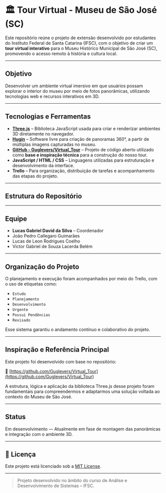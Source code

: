 # 🏛️ Tour Virtual - Museu de São José (SC)

Este repositório reúne o projeto de extensão desenvolvido por estudantes do Instituto Federal de Santa Catarina (IFSC), com o objetivo de criar um **tour virtual interativo** para o Museu Histórico Municipal de São José (SC), promovendo o acesso remoto à história e cultura local.

---

##  Objetivo

Desenvolver um ambiente virtual imersivo em que usuários possam explorar o interior do museu por meio de fotos panorâmicas, utilizando tecnologias web e recursos interativos em 3D.

---

##  Tecnologias e Ferramentas

- **[Three.js](https://threejs.org/)** – Biblioteca JavaScript usada para criar e renderizar ambientes 3D diretamente no navegador.
- **[Hugin](http://hugin.sourceforge.net/)** – Software livre para criação de panoramas 360°, a partir de múltiplas imagens capturadas no museu.
- **[GitHub - Guglevers/Virtual_Tour](https://github.com/Guglevers/Virtual_Tour)** – Projeto de código aberto utilizado como **base e inspiração técnica** para a construção do nosso tour.
- **JavaScript / HTML / CSS** – Linguagens utilizadas para estruturação e desenvolvimento da interface.
- **Trello** – Para organização, distribuição de tarefas e acompanhamento das etapas do projeto.

---

##  Estrutura do Repositório

---

##  Equipe

- **Lucas Gabriel David da Silva** – Coordenador
- João Pedro Callegaro Guimarães
- Lucas de Leon Rodrigues Coelho
- Victor Gabriel de Souza Lacerda Belém

---

##  Organização do Projeto

O planejamento e execução foram acompanhados por meio do Trello, com o uso de etiquetas como:

- `Estudo`
- `Planejamento`
- `Desenvolvimento`
- `Urgente`
- `Possui Pendências`
- `Revisado`

Esse sistema garantiu o andamento contínuo e colaborativo do projeto.

---

##  Inspiração e Referência Principal

Este projeto foi desenvolvido com base no repositório:

🔗 [https://github.com/Guglevers/Virtual_Tour](https://github.com/Guglevers/Virtual_Tour)

A estrutura, lógica e aplicação da biblioteca Three.js desse projeto foram fundamentais para compreendermos e adaptarmos uma solução voltada ao contexto do Museu de São José.

---

## Status

 Em desenvolvimento — Atualmente em fase de montagem das panorâmicas e integração com o ambiente 3D.

---

## 📜 Licença

Este projeto está licenciado sob a [MIT License](LICENSE).

---

> Projeto desenvolvido no âmbito do curso de Análise e Desenvolvimento de Sistemas – IFSC.
